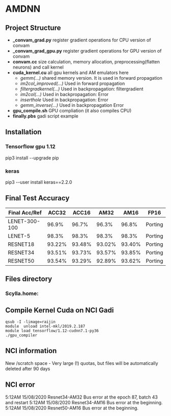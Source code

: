 # AMDNN
## Project Structure
* **_convam_grad.py** register gradient operations for CPU version of convam
* **_convam_grad_gpu.py** register gradient operations for GPU version of convam
* **convam.cc** size calculation, memory allocation, preprocessing(flatten neurons) and call kernel
* **cuda_kernel.cu** all gpu kernels and AM emulators here
	* *gemm(...)* shared memory version. It is used in forward propagation
	* *im2col_improved(...)* Used in forward propagation
	* *filtergradkernel(...)* Used in backpropagation: filtergradient
	* *im2col(...)* Used in backpropagation: Error
	* *inserthole* Used in backpropagation: Error
	* *gemm_inverse(...)* Used in backpropagation Error
* **gpu_compile.sh** GPU compliation (it also compiles CPU)
* **finally.pbs** gadi script example

## Installation

### Tensorflow gpu 1.12
pip3 install --upgrade pip
### keras
pip3 --user install keras==2.2.0


## Final Test Accuracy

Final Acc/Ref | ACC32 | ACC16 | AM32 | AM16 | FP16
------------ | ------------- | ------------- | ------------- | ------------- | -------------
LENET-300-100 | 96.9% |96.7% | 96.3% |96.8% | Porting
LENET-5 | 98.3% | 98.3% | 98.3% | 98.3% | Porting
RESNET18 |93.22%|93.48%|93.02%|93.40% | Porting
RESNET34 |93.51%|93.73%|93.57%|93.85% | Porting
RESNET50 |93.54%|93.29%|92.89%|93.62% | Porting

## Files directory
### Scylla.home:
## Compile Kernel Cuda on NCI Gadi
```
qsub -I -limage=raijin
module  unload intel-mkl/2019.2.187
module load tensorflow/1.12-cudnn7.1-py36
./gpu_compiler
```
## NCI information
New /scratch space - Very large (!) quotas, but files will be automatically deleted after 90 days
## NCI error
5:12AM 15/08/2020 Resnet34-AM32 Bus error at the epoch 87, batch 43 and restart
5:12AM 15/08/2020 Resnet34-AM16 Bus error at the beginning. 
5:12AM 15/08/2020 Resnet50-AM16 Bus error at the beginning.
